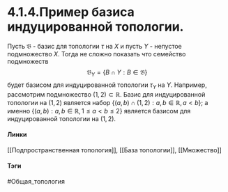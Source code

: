 # 4.1.4.Пример базиса индуцированной топологии.
Пусть $\mathfrak{B}$ - базис для топологии $\tau$ на $X$ и пусть $Y$ - непустое подмножество $X$. Тогда не сложно показать что семейство подмножеств 
$$\mathfrak{B}_{Y}=\{B\cap Y:B\in\mathfrak{B}\}$$ будет базисом для индуцированной топологии $\tau_{Y}$ на $Y$.
Например, рассмотрим подмножество $(1,2)\subset \mathbb{R}$. Базис для индуцированной топологии на $(1,2)$ является набор $\{(a,b)\cap(1,2):a,b\in\mathbb{R},a<b\}$; а именно $\{(a,b):a,b\in\mathbb{R},1\leq a<b\leq2\}$ является базисом для индуцированной топологии на $(1,2)$.

#### Линки
[[Подпространственная топология]],
[[База топологии]],
[[Множество]]
#### Тэги 
 #Общая_топология